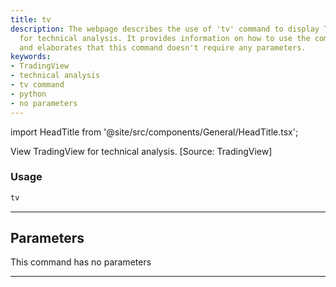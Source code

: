 ```yaml
---
title: tv
description: The webpage describes the use of 'tv' command to display TradingView
  for technical analysis. It provides information on how to use the command in python,
  and elaborates that this command doesn't require any parameters.
keywords:
- TradingView
- technical analysis
- tv command
- python
- no parameters
---
```


import HeadTitle from '@site/src/components/General/HeadTitle.tsx';

<HeadTitle title="tv - Ta - Stocks - Reference | OpenBB Terminal Docs" />

View TradingView for technical analysis. [Source: TradingView]

### Usage

```python
tv
```

---

## Parameters

This command has no parameters


---
